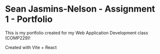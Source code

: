 # Sean Jasmins-Nelson - Assignment 1 - Portfolio

This is my portfolio created for my Web Application Development class (COMP229)!

Created with Vite + React
